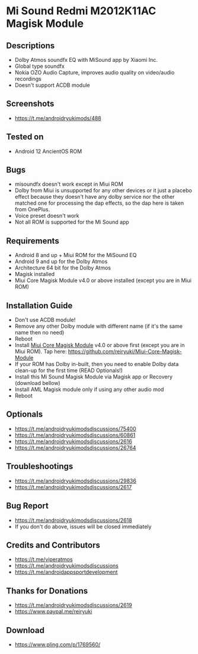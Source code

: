 # Mi Sound Redmi M2012K11AC Magisk Module

## Descriptions
- Dolby Atmos soundfx EQ with MiSound app by Xiaomi Inc.
- Global type soundfx
- Nokia OZO Audio Capture, improves audio quality on video/audio recordings
- Doesn't support ACDB module

## Screenshots
- https://t.me/androidryukimods/488

## Tested on
- Android 12 AncientOS ROM

## Bugs
- misoundfx doesn't work except in Miui ROM
- Dolby from Miui is unsupported for any other devices or it just a placebo effect because they doesn't have any dolby service nor the other matched one for processing the dap effects, so the dap here is taken from OnePlus.
- Voice preset doesn't work
- Not all ROM is supported for the Mi Sound app

## Requirements
- Android 8 and up + Miui ROM for the MiSound EQ
- Android 9 and up for the Dolby Atmos
- Architecture 64 bit for the Dolby Atmos
- Magisk installed
- Miui Core Magisk Module v4.0 or above installed (except you are in Miui ROM)

## Installation Guide
- Don't use ACDB module!
- Remove any other Dolby module with different name (if it's the same name then no need)
- Reboot
- Install [Miui Core Magisk Module](https://github.com/reiryuki/Miui-Core-Magisk-Module) v4.0 or above first (except you are in Miui ROM). Tap here: https://github.com/reiryuki/Miui-Core-Magisk-Module
- If your ROM has Dolby in-built, then you need to enable Dolby data clean-up for the first time (READ Optionals!)
- Install this Mi Sound Magisk Module via Magisk app or Recovery (download bellow)
- Install AML Magisk module only if using any other audio mod
- Reboot

## Optionals
- https://t.me/androidryukimodsdiscussions/75400
- https://t.me/androidryukimodsdiscussions/60861
- https://t.me/androidryukimodsdiscussions/2616
- https://t.me/androidryukimodsdiscussions/26764

## Troubleshootings
- https://t.me/androidryukimodsdiscussions/29836
- https://t.me/androidryukimodsdiscussions/2617

## Bug Report
- https://t.me/androidryukimodsdiscussions/2618
- If you don't do above, issues will be closed immediately

## Credits and Contributors
- https://t.me/viperatmos
- https://t.me/androidryukimodsdiscussions
- https://t.me/androidappsportdevelopment

## Thanks for Donations
- https://t.me/androidryukimodsdiscussions/2619
- https://www.paypal.me/reiryuki

## Download
- https://www.pling.com/p/1769560/



